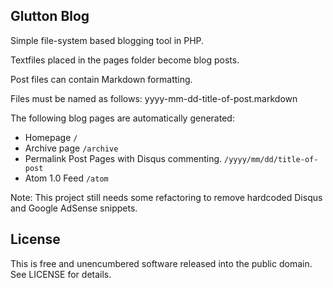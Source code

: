 ## Glutton Blog

Simple file-system based blogging tool in PHP.

Textfiles placed in the pages folder become blog posts.

Post files can contain Markdown formatting.

Files must be named as follows: yyyy-mm-dd-title-of-post.markdown

The following blog pages are automatically generated:

* Homepage `/`
* Archive page `/archive`
* Permalink Post Pages with Disqus commenting. `/yyyy/mm/dd/title-of-post`
* Atom 1.0 Feed `/atom`

Note: This project still needs some refactoring to remove hardcoded Disqus and Google AdSense snippets.

## License

This is free and unencumbered software released into the public domain.  See LICENSE for details.
